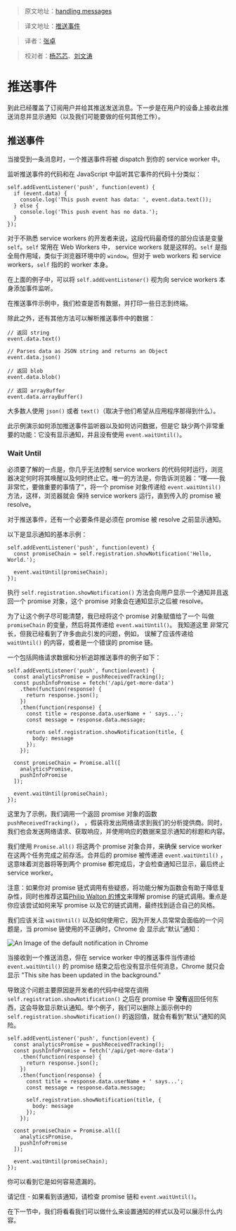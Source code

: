 >原文地址：[handling messages](https://developers.google.com/web/fundamentals/push-notifications/handling-messages)

>译文地址：[推送事件](https://github.com/yued-fe/y-translation/blob/master/en/web-push-notifications/handling-messages.md)

>译者：[张卓](https://github.com/Zhangdroid)

>校对者：[杨芯芯](https://juejin.im/user/5a266d7a6fb9a0451543bd1e)、[刘文涛](https://github.com/HSDPA-wen)


# 推送事件 


到此已经覆盖了订阅用户并给其推送发送消息。下一步是在用户的设备上接收此推送消息并显示通知（以及我们可能要做的任何其他工作）。

## 推送事件

当接受到一条消息时，一个推送事件将被 dispatch 到你的 service worker 中。

监听推送事件的代码和在 JavaScript 中监听其它事件的代码十分类似：

    self.addEventListener('push', function(event) {
      if (event.data) {
        console.log('This push event has data: ', event.data.text());
      } else {
        console.log('This push event has no data.');
      }
    });

对于不熟悉 service workers 的开发者来说，这段代码最奇怪的部分应该是变量 `self`。`self` 常用在 Web Workers 中， service workers 就是这样的。`self` 是指全局作用域，类似于浏览器环境中的 `window`。但对于 web workers 和 service workers，`self` 指的的 worker 本身。

在上面的例子中，可以将 `self.addEventListener()` 视为向 service workers 本身添加事件监听。

在推送事件示例中，我们检查是否有数据，并打印一些日志到终端。

除此之外，还有其他方法可以解析推送事件中的数据：

    // 返回 string
    event.data.text()

    // Parses data as JSON string and returns an Object
    event.data.json()

    // 返回 blob
    event.data.blob()

    // 返回 arrayBuffer
    event.data.arrayBuffer()

大多数人使用 `json()` 或者 `text()`（取决于他们希望从应用程序那得到什么）。

此示例演示如何添加推送事件监听器以及如何访问数据，但是它
缺少两个非常重要的功能：它没有显示通知，并且没有使用 `event.waitUntil()`。

### Wait Until

必须要了解的一点是，你几乎无法控制 service workers 的代码何时运行，浏览器决定何时将其唤醒以及何时终止它。唯一的方法是，你告诉浏览器：“嘿——我非常忙，要做重要的事情了”，将一个 promise 对象传递给 `event.waitUntil()` 方法，这样，浏览器就会
保持 service workers 运行，直到传入的 promise 被 resolve。

对于推送事件，还有一个必要条件是必须在 promise 被 resolve 之前显示通知。

以下是显示通知的基本示例：

    self.addEventListener('push', function(event) {
      const promiseChain = self.registration.showNotification('Hello, World.');

      event.waitUntil(promiseChain);
    });

执行 `self.registration.showNotification()` 方法会向用户显示一个通知并且返回一个 promise 对象，这个 promise 对象会在通知显示之后被 resolve。

为了让这个例子尽可能清楚，我已经将这个 promise 对象赋值给了一个
叫做 `promiseChain` 的变量，然后将其传递给 `event.waitUntil()`。 我知道这里
非常冗长，但我已经看到了许多由此引发的问题，例如，
误解了应该传递给 `waitUntil()` 的内容，或者是一个错误的 promise 链。

一个包括网络请求数据和分析追踪推送事件的例子如下：

    self.addEventListener('push', function(event) {
      const analyticsPromise = pushReceivedTracking();
      const pushInfoPromise = fetch('/api/get-more-data')
        .then(function(response) {
          return response.json();
        })
        .then(function(response) {
          const title = response.data.userName + ' says...';
          const message = response.data.message;

          return self.registration.showNotification(title, {
            body: message
          });
        });

      const promiseChain = Promise.all([
        analyticsPromise,
        pushInfoPromise
      ]);

      event.waitUntil(promiseChain);
    });


这里为了示例，我们调用一个返回 promise 对象的函数 `pushReceivedTracking()`，
，假装将发出网络请求到我们的分析提供商。同时，我们也会发送网络请求、获取响应，并使用响应的数据来显示通知的标题和内容。

我们使用 `Promise.all()` 将这两个 promise 对象合并，来确保 service worker 在这两个任务完成之前存活。合并后的 promise 被传递进   `event.waitUntil()` ，这意味着浏览器将等到两个 promise 都完成后，才会检查通知已显示，最后终止 service worker。

注意：如果你对 promise 链式调用有些疑惑，将功能分解为函数会有助于降低复杂性，同时也推荐这篇[Philip Walton 的博文](https://philipwalton.com/articles/untangling-deeply-nested-promise-chains/)来理解 promise 的链式调用。重点是你应该尝试如何来写 promise 以及它的链式调用，最终找到适合自己的风格。

我们应该关注 `waitUntil()` 以及如何使用它，因为开发人员常常会面临的一个问题是，当 promise 链使用的不正确时，Chrome 会
显示此“默认”通知：

![An Image of the default notification in Chrome](https://developers.google.com/web/fundamentals/push-notifications/images/default-notification-mobile.png)

当接收到一个推送消息，但在 service worker 中的推送事件当传递给 `event.waitUntil()` 的 promise 结束之后也没有显示任何消息，Chrome 就只会显示 "This site has been updated in the background." 

导致这个问题主要原因是开发者的代码中经常在调用 `self.registration.showNotification()` 之后在 promise 中 **没有**返回任何东西，这会导致显示默认通知。举个例子，我们可以删除上面示例中的 `self.registration.showNotification()` 的返回值，就会有看到“默认”通知的风险。

    self.addEventListener('push', function(event) {
      const analyticsPromise = pushReceivedTracking();
      const pushInfoPromise = fetch('/api/get-more-data')
        .then(function(response) {
          return response.json();
        })
        .then(function(response) {
          const title = response.data.userName + ' says...';
          const message = response.data.message;

          self.registration.showNotification(title, {
            body: message
          });
        });

      const promiseChain = Promise.all([
        analyticsPromise,
        pushInfoPromise
      ]);

      event.waitUntil(promiseChain);
    });

你可以看到它是如何容易遗漏的。

请记住 - 如果看到该通知，请检查 promise 链和 `event.waitUntil()`。

在下一节中，我们将看看我们可以做什么来设置通知的样式以及可以展示什么内容。
